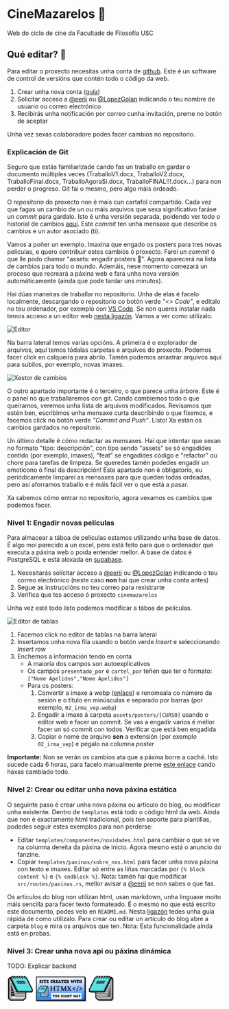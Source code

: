 # CineMazarelos 🍿

Web do ciclo de cine da Facultade de Filosofía USC

## Qué editar? 📝

Para editar o proxecto necesitas unha conta de [github](https://github.com). Este é un software de control de versións que contén todo o código da web.

1. Crear unha nova conta ([guía](https://docs.github.com/es/get-started/quickstart/creating-an-account-on-github#signing-up-for-a-new-personal-account))
2. Solicitar acceso a [@eerii](https://github.com/eerii) ou [@LopezGolan](https://github.com/LopezGolan) indicando o teu nombre de usuario ou correo electrónico
3. Recibirás unha notificación por correo cunha invitación, preme no botón de aceptar

Unha vez sexas colaboradore podes facer cambios no repositorio.

### Explicación de Git

Seguro que estás familiarizade cando fas un traballo en gardar o documento múltiples veces (TraballoV1.docx, TraballoV2.docx, TraballoFinal.docx, TraballoAgoraSi.docx, TraballoFINAL!!!.docx...) para non perder o progreso. Git fai o mesmo, pero algo máis ordeado.

O _repositorio_ do proxecto non é mais cun cartafol compartido. Cada vez que fagas un cambio de un ou máis arquivos que sexa significativo faráse un _commit_ para gardalo. Isto é unha versión separada, poidendo ver todo o historial de cambios [aquí](https://github.com/eerii/cinemazarelos/commits/main/). Este _commit_ ten unha mensaxe que describe os cambios e un autor asociado (ti).

Vamos a poñer un exemplo. Imaxina que engado os posters para tres novas películas, e quero _contribuír_ estes cambios ó proxecto. Farei un _commit_ ó que lle podo chamar "assets: engadir posters 🎨". Agora aparecerá na lista de cambios para todo o mundo. Ademáis, nese momento comezará un proceso que recreará a páxina web e fara unha nova versión automáticamente (aínda que pode tardar uns minutos).

Hai dúas maneiras de traballar no repositorio. Unha de elas é facelo localmente, descargando o repositorio co botón verde _"<> Code"_, e editalo no teu ordenador, por exemplo con [VS Code](https://code.visualstudio.com/). Se non queres instalar nada temos acceso a un editor web [nesta ligazón](https://github.dev/eerii/cinemazarelos). Vamos a ver como utilizalo.

![Editor](https://github.com/eerii/cinemazarelos/assets/22449369/19dffca2-46f2-4f3c-95ee-4e31cbd6bf75)

Na barra lateral temos varias opcións. A primeira é o explorador de arquivos, aquí temos tódalas carpetas e arquivos do proxecto. Podemos facer click en calqueira para abrilo. Tamén podemos arrastrar arquivos aquí para subilos, por exemplo, novas imaxes.

![Xestor de cambios](https://github.com/eerii/cinemazarelos/assets/22449369/382f58b6-4875-4e3b-a462-1a0b778c1cc7)

O outro apartado importante é o terceiro, o que parece unha árbore. Este é o panel no que traballaremos con git. Cando cambiemos todo o que queiramos, veremos unha lista de arquivos modificados. Revisamos que estén ben, escribimos unha mensaxe curta describindo o que fixemos, e facemos click no botón verde _"Commit and Push"_. Listo! Xa están os cambios gardados no repositorio.

Un último detalle é cómo redactar as mensaxes. Hai que intentar que sexan no formato "tipo: descripción", con tipo sendo "assets" se só engadides contido (por exemplo, imaxes), "feat" se engadides código e "refactor" ou chore para tarefas de limpeza. Se queredes tamén podedes engadir un emoticono ó final da descripción! Este apartado non é obligatorio, eu periódicamente limparei as mensaxes para que queden todas ordeadas, pero así aforramos traballo e é máis fácil ver o que está a pasar.

Xa sabemos cómo entrar no repositorio, agora vexamos os cambios que podemos facer.

### Nivel 1: Engadir novas películas

Para almacear a táboa de películas estamos utilizando unha base de datos. É algo moi parecido a un excel, pero está feito para que o ordenador que executa a páxina web o poida entender mellor. A base de datos é PostgreSQL e está aloxada en [supabase](https://supabase.com/). 

1. Necesitarás solicitar acceso a [@eerii](https://github.com/eerii) ou [@LopezGolan](https://github.com/LopezGolan) indicando o teu correo electrónico (neste caso **non** hai que crear unha conta antes)
2. Segue as instruccións no teu correo para rexistrarte
3. Verifica que tes acceso ó proxecto `cinemazarelos`

Unha vez esté todo listo podemos modificar a táboa de películas.

![Editor de tablas](https://github.com/eerii/cinemazarelos/assets/22449369/b79713cb-4edb-4a51-86bd-4a82a255d78e)

1. Facemos click no editor de tablas na barra lateral
2. Insertamos unha nova fila usando o botón verde _Insert_ e seleccionando _Insert row_
3. Enchemos a información tendo en conta
    - A maioría dos campos son autoexplicativos
    - Os campos `presentado_por` e `cartel_por` teñen que ter o formato: `["Nome Apelidos","Nome Apelidos"]`
    - Para os posters:
        1. Convertir a imaxe a webp ([enlace](https://cloudconvert.com/webp-converter)) e renomeala co número da sesión e o título en minúsculas e separado por barras (por exemplo, `02_irma_vep.webp`)
        2. Engadir a imaxe á carpeta `assets/posters/[CURSO]` usando o editor web e facer un commit. Se vas a engadir varios é mellor facer un só commit con todos. Verificar que está ben engadida
        3. Copiar o nome de arquivo **sen** a extensión (por exemplo `02_irma_vep`) e pegalo na columna _poster_

**Importante:** Non se verán os cambios ata que a páxina borre a caché. Isto sucede cada 6 horas, para facelo manualmente preme [este enlace](https://cinemazarelos.onrender.com/api/clear/cache) cando haxas cambiado todo.

### Nivel 2: Crear ou editar unha nova páxina estática

O seguinte paso é crear unha nova páxina ou artículo do blog, ou modificar unha existente. Dentro de `templates` está todo o código html da web. Aínda que non é exactamente html tradicional, pois ten soporte para plantillas, podedes seguir estes exemplos para non perderse:

- Editar `templates/componentes/novidades.html` para cambiar o que se ve na columna dereita da páxina de inicio. Agora mesmo está o anuncio do fanzine.
- Copiar `templates/paxinas/sobre_nos.html` para facer unha nova páxina con texto e imaxes. Editar só entre as liñas marcadas por `{% block content %}` e `{% endblock %}`. Nota: tamén hai que modificar `src/routes/paxinas.rs`, mellor avisar a [@eerii](https://github.com/eerii) se non sabes o que fas.

Os artículos do blog non utilizan html, usan markdown, unha linguaxe moito máis sencilla para facer texto formateado. É o mesmo no que está escrito este documento, podes velo en `README.md`. Nesta [ligazón](https://docs.github.com/es/get-started/writing-on-github/getting-started-with-writing-and-formatting-on-github/basic-writing-and-formatting-syntax) tedes unha guía rápida de como utilizalo. Para crear ou editar un artículo do blog abre a carpeta `blog` e mira os arquivos que ten. Nota: Esta funcionalidade aínda está en probas.

### Nivel 3: Crear unha nova api ou páxina dinámica

TODO: Explicar backend

<a href="https://htmx.org/">
    <img src='assets/created_with.webp' width='250'>
</a>
